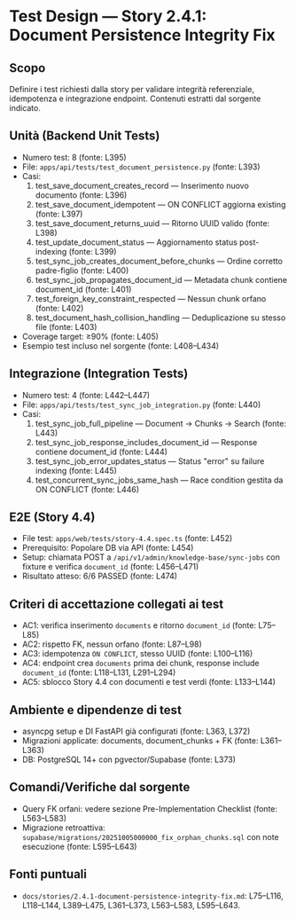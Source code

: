 # Test Design — Story 2.4.1: Document Persistence Integrity Fix

## Scopo
Definire i test richiesti dalla story per validare integrità referenziale, idempotenza e integrazione endpoint. Contenuti estratti dal sorgente indicato.

## Unità (Backend Unit Tests)
- Numero test: 8 (fonte: L395)
- File: `apps/api/tests/test_document_persistence.py` (fonte: L393)
- Casi:
  1. test_save_document_creates_record — Inserimento nuovo documento (fonte: L396)
  2. test_save_document_idempotent — ON CONFLICT aggiorna existing (fonte: L397)
  3. test_save_document_returns_uuid — Ritorno UUID valido (fonte: L398)
  4. test_update_document_status — Aggiornamento status post-indexing (fonte: L399)
  5. test_sync_job_creates_document_before_chunks — Ordine corretto padre-figlio (fonte: L400)
  6. test_sync_job_propagates_document_id — Metadata chunk contiene document_id (fonte: L401)
  7. test_foreign_key_constraint_respected — Nessun chunk orfano (fonte: L402)
  8. test_document_hash_collision_handling — Deduplicazione su stesso file (fonte: L403)
- Coverage target: ≥90% (fonte: L405)
- Esempio test incluso nel sorgente (fonte: L408–L434)

## Integrazione (Integration Tests)
- Numero test: 4 (fonte: L442–L447)
- File: `apps/api/tests/test_sync_job_integration.py` (fonte: L440)
- Casi:
  1. test_sync_job_full_pipeline — Document → Chunks → Search (fonte: L443)
  2. test_sync_job_response_includes_document_id — Response contiene document_id (fonte: L444)
  3. test_sync_job_error_updates_status — Status "error" su failure indexing (fonte: L445)
  4. test_concurrent_sync_jobs_same_hash — Race condition gestita da ON CONFLICT (fonte: L446)

## E2E (Story 4.4)
- File test: `apps/web/tests/story-4.4.spec.ts` (fonte: L452)
- Prerequisito: Popolare DB via API (fonte: L454)
- Setup: chiamata POST a `/api/v1/admin/knowledge-base/sync-jobs` con fixture e verifica `document_id` (fonte: L456–L471)
- Risultato atteso: 6/6 PASSED (fonte: L474)

## Criteri di accettazione collegati ai test
- AC1: verifica inserimento `documents` e ritorno `document_id` (fonte: L75–L85)
- AC2: rispetto FK, nessun orfano (fonte: L87–L98)
- AC3: idempotenza `ON CONFLICT`, stesso UUID (fonte: L100–L116)
- AC4: endpoint crea `documents` prima dei chunk, response include `document_id` (fonte: L118–L131, L291–L294)
- AC5: sblocco Story 4.4 con documenti e test verdi (fonte: L133–L144)

## Ambiente e dipendenze di test
- asyncpg setup e DI FastAPI già configurati (fonte: L363, L372)
- Migrazioni applicate: documents, document_chunks + FK (fonte: L361–L363)
- DB: PostgreSQL 14+ con pgvector/Supabase (fonte: L373)

## Comandi/Verifiche dal sorgente
- Query FK orfani: vedere sezione Pre-Implementation Checklist (fonte: L563–L583)
- Migrazione retroattiva: `supabase/migrations/20251005000000_fix_orphan_chunks.sql` con note esecuzione (fonte: L595–L643)

## Fonti puntuali
- `docs/stories/2.4.1-document-persistence-integrity-fix.md`: L75–L116, L118–L144, L389–L475, L361–L373, L563–L583, L595–L643.
